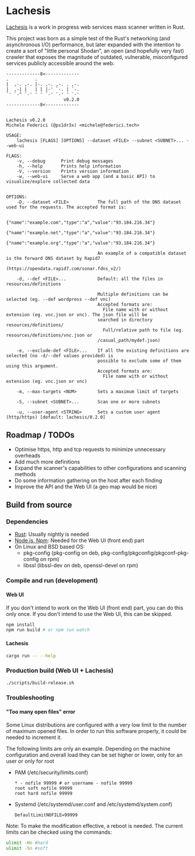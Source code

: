 # Lachesis

[Lachesis](https://en.wikipedia.org/wiki/Lachesis) is a work in progress web services mass scanner written in Rust.

This project was born as a simple test of the Rust's networking (and asynchronous I/O) performance, but later expanded with the intention to create a sort of "little personal Shodan", an open (and hopefully very fast) crawler that exposes the magnitude of outdated, vulnerable, misconfigured services publicly accessible around the web.

```
-------------8<-------------
.          .                 
|  ,-. ,-. |-. ,-. ,-. . ,-. 
|  ,-| |   | | |-' `-. | `-. 
`' `-^ `-' ' ' `-' `-' ' `-'
                      v0.2.0
-------------8<-------------


Lachesis v0.2.0
Michele Federici (@ps1dr3x) <michele@federici.tech>

USAGE:
    lachesis [FLAGS] [OPTIONS] --dataset <FILE> --subnet <SUBNET>... --web-ui

FLAGS:
    -v, --debug      Print debug messages
    -h, --help       Prints help information
    -V, --version    Prints version information
    -w, --web-ui     Serve a web app (and a basic API) to visualize/explore collected data
                      

OPTIONS:
    -D, --dataset <FILE>           The full path of the DNS dataset used for the requests. The accepted format is:
                                   
                                   {"name":"example.com","type":"a","value":"93.184.216.34"}
                                   {"name":"example.net","type":"a","value":"93.184.216.34"}
                                   {"name":"example.org","type":"a","value":"93.184.216.34"}
                                   
                                   An example of a compatible dataset is the forward DNS dataset by Rapid7
                                   (https://opendata.rapid7.com/sonar.fdns_v2/)
                                    
    -d, --def <FILE>...            Default: all the files in resources/definitions
                                    
                                   Multiple definitions can be selected (eg. --def wordpress --def vnc)
                                   Accepted formats are:
                                     File name with or without extension (eg. vnc.json or vnc). The json file will be
                                   searched in directory resources/definitions/
                                     Full/relative path to file (eg. resources/definitions/vnc.json or
                                   /casual_path/mydef.json)
                                      
    -e, --exclude-def <FILE>...    If all the existing definitions are selected (no -d/--def values provided) is
                                   possible to exclude some of them using this argument.
                                   Accepted formats are:
                                     File name with or without extension (eg. vnc.json or vnc)
                                      
    -m, --max-targets <NUM>        Sets a maximum limit of targets
                                    
    -S, --subnet <SUBNET>...       Scan one or more subnets
                                    
    -u, --user-agent <STRING>      Sets a custom user agent (http/https) [default: lachesis/0.2.0]
```

## Roadmap / TODOs

- Optimise https, http and tcp requests to minimize unnecessary overheads
- Add much more definitions
- Expand the scanner's capabilities to other configurations and scanning methods
- Do some information gathering on the host after each finding
- Improve the API and the Web UI (a geo map would be nice)

## Build from source

### Dependencies

- [Rust](https://rustup.rs/): Usually nightly is needed
- [Node.js, Npm](https://nodejs.org): Needed for the Web UI (front end) part
- On Linux and BSD based OS:
  - pkg-config (pkg-config on deb, pkg-config/pkgconfig/pkgconf-pkg-config on rpm)
  - libssl (libssl-dev on deb, openssl-devel on rpm)

### Compile and run (development)

#### Web UI

If you don't intend to work on the Web UI (front end) part, you can do this only once. If you don't intend to use the Web UI, this can be skipped.

```bash
npm install
npm run build # or npm run watch
```

#### Lachesis

```bash
cargo run -- --help
```

### Production build (Web UI + Lachesis)

```bash
./scripts/build-release.sh
```

### Troubleshooting

#### "Too many open files" error

Some Linux distributions are configured with a very low limit to the number of maximum opened files. In order to run this software properly, it could be needed to increment it.

The following limits are only an example. Depending on the machine configuration and overall load they can be set higher or lower, only for an user or only for root

- PAM (/etc/security/limits.conf)
  ```
  * - nofile 99999 # or username - nofile 99999
  root soft nofile 99999
  root hard nofile 99999
  ```
- Systemd (/etc/systemd/user.conf and /etc/systemd/system.conf)
  ```
  DefaultLimitNOFILE=99999
  ```

Note: To make the modification effective, a reboot is needed. The current limits can be checked using the commands:

```bash
ulimit -Hn #hard
ulimit -Sn #soft
```
